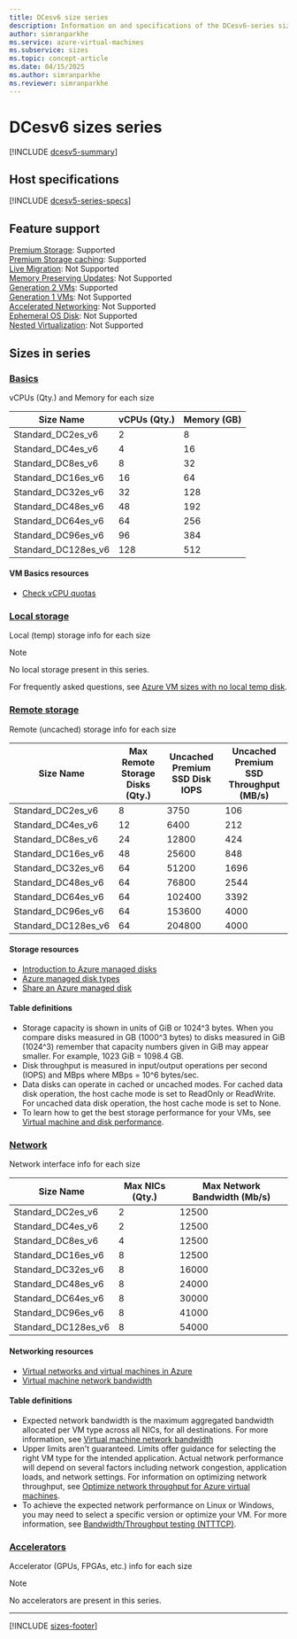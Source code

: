 ```yaml
---
title: DCesv6 size series
description: Information on and specifications of the DCesv6-series sizes
author: simranparkhe
ms.service: azure-virtual-machines
ms.subservice: sizes
ms.topic: concept-article
ms.date: 04/15/2025
ms.author: simranparkhe
ms.reviewer: simranparkhe
---
```


# DCesv6 sizes series

[!INCLUDE [dcesv5-summary](./includes/dcesv5-series-summary.md)]

## Host specifications
[!INCLUDE [dcesv5-series-specs](./includes/dcesv5-series-specs.md)]

## Feature support
[Premium Storage](../../premium-storage-performance.md): Supported <br>[Premium Storage caching](../../premium-storage-performance.md): Supported <br>[Live Migration](../../maintenance-and-updates.md): Not Supported <br>[Memory Preserving Updates](../../maintenance-and-updates.md): Not Supported <br>[Generation 2 VMs](../../generation-2.md): Supported <br>[Generation 1 VMs](../../generation-2.md): Not Supported <br>[Accelerated Networking](/azure/virtual-network/create-vm-accelerated-networking-cli): Not Supported <br>[Ephemeral OS Disk](../../ephemeral-os-disks.md): Not Supported <br>[Nested Virtualization](/virtualization/hyper-v-on-windows/user-guide/nested-virtualization): Not Supported <br>

## Sizes in series

### [Basics](#tab/sizebasic)

vCPUs (Qty.) and Memory for each size

| Size Name | vCPUs (Qty.) | Memory (GB) |
| --- | --- | --- |
| Standard_DC2es_v6 | 2 | 8 |
| Standard_DC4es_v6 | 4 | 16 |
| Standard_DC8es_v6 | 8 | 32 |
| Standard_DC16es_v6 | 16 | 64 |
| Standard_DC32es_v6 | 32 | 128 |
| Standard_DC48es_v6 | 48 | 192 |
| Standard_DC64es_v6 | 64 | 256 |
| Standard_DC96es_v6 | 96 | 384 |
| Standard_DC128es_v6 | 128 | 512 |

#### VM Basics resources
- [Check vCPU quotas](../../../virtual-machines/quotas.md)

### [Local storage](#tab/sizestoragelocal)

Local (temp) storage info for each size

> [!NOTE]
> No local storage present in this series.
>
> For frequently asked questions, see [Azure VM sizes with no local temp disk](../../azure-vms-no-temp-disk.yml).



### [Remote storage](#tab/sizestorageremote)

Remote (uncached) storage info for each size

| Size Name | Max Remote Storage Disks (Qty.) | Uncached Premium SSD Disk IOPS | Uncached Premium SSD Throughput (MB/s) 
| --- | --- | --- | --- |
| Standard_DC2es_v6 | 8 | 3750 | 106 |
| Standard_DC4es_v6 | 12 | 6400 | 212 |
| Standard_DC8es_v6 | 24 | 12800 | 424 |
| Standard_DC16es_v6 | 48 | 25600 | 848 |
| Standard_DC32es_v6 | 64 | 51200 | 1696 |
| Standard_DC48es_v6 | 64 | 76800 | 2544 |
| Standard_DC64es_v6 | 64 | 102400 | 3392 |
| Standard_DC96es_v6 | 64 | 153600 | 4000 |
| Standard_DC128es_v6 | 64 | 204800 | 4000 |

#### Storage resources
- [Introduction to Azure managed disks](../../../virtual-machines/managed-disks-overview.md)
- [Azure managed disk types](../../../virtual-machines/disks-types.md)
- [Share an Azure managed disk](../../../virtual-machines/disks-shared.md)

#### Table definitions

- Storage capacity is shown in units of GiB or 1024^3 bytes. When you compare disks measured in GB (1000^3 bytes) to disks measured in GiB (1024^3) remember that capacity numbers given in GiB may appear smaller. For example, 1023 GiB = 1098.4 GB.
- Disk throughput is measured in input/output operations per second (IOPS) and MBps where MBps = 10^6 bytes/sec.
- Data disks can operate in cached or uncached modes. For cached data disk operation, the host cache mode is set to ReadOnly or ReadWrite. For uncached data disk operation, the host cache mode is set to None.
- To learn how to get the best storage performance for your VMs, see [Virtual machine and disk performance](../../../virtual-machines/disks-performance.md).


### [Network](#tab/sizenetwork)

Network interface info for each size

| Size Name | Max NICs (Qty.) | Max Network Bandwidth (Mb/s) |
| --- | --- | --- |
| Standard_DC2es_v6 | 2 | 12500 |
| Standard_DC4es_v6 | 2 | 12500 |
| Standard_DC8es_v6 | 4 | 12500 |
| Standard_DC16es_v6 | 8 | 12500 |
| Standard_DC32es_v6 | 8 | 16000 |
| Standard_DC48es_v6 | 8 | 24000 |
| Standard_DC64es_v6 | 8 | 30000 |
| Standard_DC96es_v6 | 8 | 41000 |
| Standard_DC128es_v6 | 8 | 54000 |

#### Networking resources
- [Virtual networks and virtual machines in Azure](/azure/virtual-network/network-overview)
- [Virtual machine network bandwidth](/azure/virtual-network/virtual-machine-network-throughput)

#### Table definitions
- Expected network bandwidth is the maximum aggregated bandwidth allocated per VM type across all NICs, for all destinations. For more information, see [Virtual machine network bandwidth](/azure/virtual-network/virtual-machine-network-throughput)
- Upper limits aren't guaranteed. Limits offer guidance for selecting the right VM type for the intended application. Actual network performance will depend on several factors including network congestion, application loads, and network settings. For information on optimizing network throughput, see [Optimize network throughput for Azure virtual machines](/azure/virtual-network/virtual-network-optimize-network-bandwidth). 
-  To achieve the expected network performance on Linux or Windows, you may need to select a specific version or optimize your VM. For more information, see [Bandwidth/Throughput testing (NTTTCP)](/azure/virtual-network/virtual-network-bandwidth-testing).

### [Accelerators](#tab/sizeaccelerators)

Accelerator (GPUs, FPGAs, etc.) info for each size

> [!NOTE]
> No accelerators are present in this series.

---

[!INCLUDE [sizes-footer](../includes/sizes-footer.md)]


